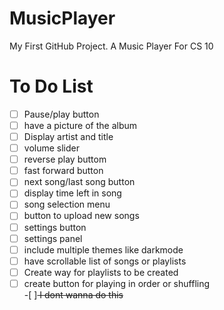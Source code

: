 # MusicPlayer
My First GitHub Project. A Music Player For CS 10

# To Do List
-[ ] Pause/play button<br>
-[ ] have a picture of the album<br>
-[ ] Display artist and title<br>
-[ ] volume slider <br>
-[ ] reverse play buttom <br>
-[ ] fast forward button <br>
-[ ] next song/last song button <br>
-[ ] display time left in song <br>
-[ ] song selection menu <br>
-[ ] button to upload new songs
-[ ] settings button
-[ ] settings panel
-[ ] include multiple themes like darkmode <br>
-[ ] have scrollable list of songs or playlists <br>
-[ ] Create way for playlists to be created <br>
-[ ] create button for playing in order or shuffling <br>
-[ ]<del> I dont wanna do this</del>
